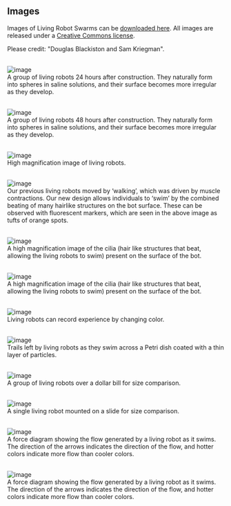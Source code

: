 ## Images

Images of Living Robot Swarms can be [downloaded here](https://drive.google.com/drive/folders/1S5Nsb0pSgo6j1iiittcp7i2u8njC_fKm).
All images are released under a [Creative Commons license](http://creativecommons.org/licenses/by/4.0/). 
<br>

Please credit: "Douglas Blackiston and Sam Kriegman".
<br><br> 
 
![image](https://LivingRobotSwarms.github.io/img/24hswarm.jpg) <br>
A group of living robots 24 hours after construction.  They naturally form into spheres in saline solutions, and their surface becomes more irregular as they develop.
<br><br>

![image](https://LivingRobotSwarms.github.io/img/48hswarm.jpg) <br>
A group of living robots 48 hours after construction.  They naturally form into spheres in saline solutions, and their surface becomes more irregular as they develop.
<br><br>

![image](https://LivingRobotSwarms.github.io/img/eosfpbw.jpg) <br>
High magnification image of living robots.
<br><br>

![image](https://LivingRobotSwarms.github.io/img/ciliabot.jpg) <br>
Our previous living robots moved by ‘walking’, which was driven by muscle contractions. Our new design allows individuals to ‘swim’ by the combined beating of many hairlike structures on the bot surface.  These can be observed with fluorescent markers, which are seen in the above image as tufts of orange spots.
<br><br>

![image](https://LivingRobotSwarms.github.io/img/cilia1.jpg) <br>
A high magnification image of the cilia (hair like structures that beat, allowing the living robots to swim) present on the surface of the bot.
<br><br>

![image](https://LivingRobotSwarms.github.io/img/cilia2.jpg) <br>
A high magnification image of the cilia (hair like structures that beat, allowing the living robots to swim) present on the surface of the bot.
<br><br>

![image](https://LivingRobotSwarms.github.io/img/eofsp.jpg) <br>
Living robots can record experience by changing color.
<br><br>

![image](https://LivingRobotSwarms.github.io/img/magparticles.jpg) <br>
Trails left by living robots as they swim across a Petri dish coated with a thin layer of particles.
<br><br>

![image](https://LivingRobotSwarms.github.io/img/size.jpg) <br>
A group of living robots over a dollar bill for size comparison.
<br><br>

![image](https://LivingRobotSwarms.github.io/img/xenoslide.jpg) <br>
A single living robot mounted on a slide for size comparison.
<br><br>

![image](https://LivingRobotSwarms.github.io/img/piv1.jpg) <br>
A force diagram showing the flow generated by a living robot as it swims.  The direction of the arrows indicates the direction of the flow, and hotter colors indicate more flow than cooler colors.
<br><br>

![image](https://LivingRobotSwarms.github.io/img/piv2.jpg) <br>
A force diagram showing the flow generated by a living robot as it swims.  The direction of the arrows indicates the direction of the flow, and hotter colors indicate more flow than cooler colors.


